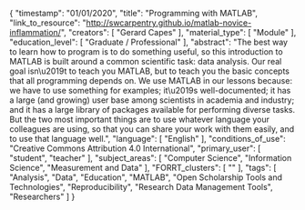 {
    "timestamp": "01/01/2020",
    "title": "Programming with MATLAB",
    "link_to_resource": "http://swcarpentry.github.io/matlab-novice-inflammation/",
    "creators": [
        "Gerard Capes"
    ],
    "material_type": [
        "Module"
    ],
    "education_level": [
        "Graduate / Professional"
    ],
    "abstract": "The best way to learn how to program is to do something useful, so this introduction to MATLAB is built around a common scientific task: data analysis. Our real goal isn\u2019t to teach you MATLAB, but to teach you the basic concepts that all programming depends on. We use MATLAB in our lessons because: we have to use something for examples; it\u2019s well-documented; it has a large (and growing) user base among scientists in academia and industry; and it has a large library of packages available for performing diverse tasks. But the two most important things are to use whatever language your colleagues are using, so that you can share your work with them easily, and to use that language well.",
    "language": [
        "English"
    ],
    "conditions_of_use": "Creative Commons Attribution 4.0 International",
    "primary_user": [
        "student",
        "teacher"
    ],
    "subject_areas": [
        "Computer Science",
        "Information Science",
        "Measurement and Data"
    ],
    "FORRT_clusters": [
        ""
    ],
    "tags": [
        "Analysis",
        "Data",
        "Education",
        "MATLAB",
        "Open Scholarship Tools and Technologies",
        "Reproducibility",
        "Research Data Management Tools",
        "Researchers"
    ]
}